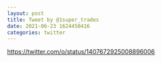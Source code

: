 ```yaml
--- 
layout: post 
title: Tweet by @1super_trades 
date: 2021-06-23 1624450416 
categories: twitter 
--- 
```

https://twitter.com/o/status/1407672925008896006